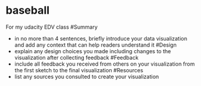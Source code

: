 # baseball
For my udacity EDV class
#Summary 
- in no more than 4 sentences, briefly introduce your data visualization and add any context that can help readers understand it
#Design
- explain any design choices you made including changes to the visualization after collecting feedback
#Feedback 
- include all feedback you received from others on your visualization from the first sketch to the final visualization
#Resources 
- list any sources you consulted to create your visualization
